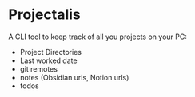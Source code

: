 # Projectalis

A CLI tool to keep track of all you projects on your PC:
- Project Directories
- Last worked date
- git remotes 
- notes (Obsidian urls, Notion urls)
- todos

